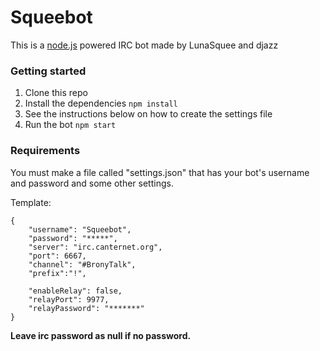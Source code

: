 # Squeebot

This is a [node.js](http://nodejs.org/) powered IRC bot made by LunaSquee and djazz

### Getting started
1. Clone this repo
2. Install the dependencies `npm install`
3. See the instructions below on how to create the settings file
4. Run the bot `npm start`

### Requirements
You must make a file called "settings.json" that has your bot's username and password and some other settings.

Template:
```
{
    "username": "Squeebot",
    "password": "*****",
    "server": "irc.canternet.org",
    "port": 6667,
    "channel": "#BronyTalk",
    "prefix":"!",

    "enableRelay": false,
    "relayPort": 9977,
    "relayPassword": "*******"
}
```

**Leave irc password as null if no password.**